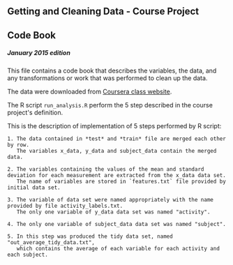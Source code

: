 
## Getting and Cleaning Data - Course Project

## Code Book

##### January 2015 edition

This file contains a code book that describes the variables, the data, and any transformations or work that was performed to clean up the data.

The data were downloaded from [Coursera class website](https://d396qusza40orc.cloudfront.net/getdata%2Fprojectfiles%2FUCI%20HAR%20Dataset.zip).

The R script `run_analysis.R` perform the 5 step described in the course project's definition.

This is the description of implementation of 5 steps performed by R script:

    1. The data contained in *test* and *train* file are merged each other by row.
       The variables x_data, y_data and subject_data contain the merged data.

    2. The variables containing the values of the mean and standard deviation for each measurement are extracted from the x_data data set.
       The name of variables are stored in `features.txt` file provided by initial data set.

    3. The variable of data set were named appropriately with the name provided by file activity_labels.txt.
       The only one variable of y_data data set was named "activity".

    4. The only one variable of subject_data data set was named "subject".

    5. In this step was produced the tidy data set, named "out_average_tidy_data.txt",
       which contains the average of each variable for each activity and each subject.

